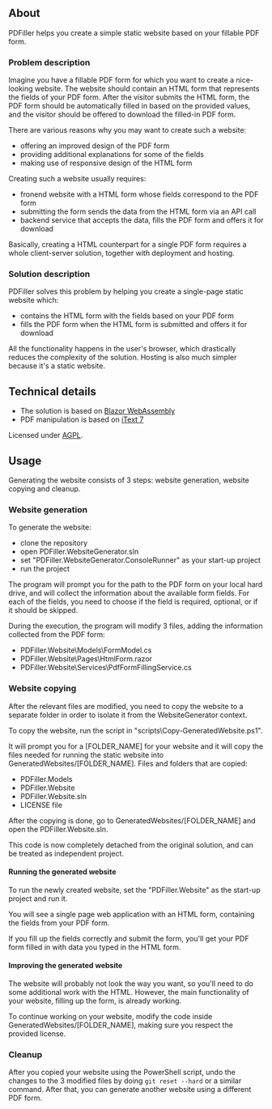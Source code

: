 ## About
PDFiller helps you create a simple static website based on your fillable PDF form.

### Problem description
Imagine you have a fillable PDF form for which you want to create a nice-looking website. The website should contain an HTML form that represents the fields of your PDF form. After the visitor submits the HTML form, the PDF form should be automatically filled in based on the provided values, and the visitor should be offered to download the filled-in PDF form.

There are various reasons why you may want to create such a website:
- offering an improved design of the PDF form
- providing additional explanations for some of the fields
- making use of responsive design of the HTML form

Creating such a website usually requires:
- fronend website with a HTML form whose fields correspond to the PDF form
- submitting the form sends the data from the HTML form via an API call
- backend service that accepts the data, fills the PDF form and offers it for download

Basically, creating a HTML counterpart for a single PDF form requires a whole client-server solution, together with deployment and hosting.

### Solution description

PDFiller solves this problem by helping you create a single-page static website which:
- contains the HTML form with the fields based on your PDF form
- fills the PDF form when the HTML form is submitted and offers it for download

All the functionality happens in the user's browser, which drastically reduces the complexity of the solution. Hosting is also much simpler because it's a static website.

## Technical details
- The solution is based on [Blazor WebAssembly](https://docs.microsoft.com/en-us/aspnet/core/blazor/?view=aspnetcore-3.1#blazor-webassembly)
- PDF manipulation is based on [iText 7](https://github.com/itext/itext7-dotnet)

Licensed under [AGPL](LICENSE).

## Usage
Generating the website consists of 3 steps: website generation, website copying and cleanup.

### Website generation
To generate the website:
- clone the repository
- open PDFiller.WebsiteGenerator.sln
- set "PDFiller.WebsiteGenerator.ConsoleRunner" as your start-up project
- run the project

The program will prompt you for the path to the PDF form on your local hard drive, and will collect the information about the available form fields. For each of the fields, you need to choose if the field is required, optional, or if it should be skipped.

During the execution, the program will modify 3 files, adding the information collected from the PDF form:
- PDFiller.Website\Models\FormModel.cs
- PDFiller.Website\Pages\HtmlForm.razor
- PDFiller.Website\Services\PdfFormFillingService.cs

### Website copying
After the relevant files are modified, you need to copy the website to a separate folder in order to isolate it from the WebsiteGenerator context. 

To copy the website, run the script in "scripts\Copy-GeneratedWebsite.ps1".

It will prompt you for a [FOLDER_NAME] for your website and it will copy the files needed for running the static website into GeneratedWebsites/[FOLDER_NAME]. Files and folders that are copied:
- PDFiller.Models
- PDFiller.Website
- PDFiller.Website.sln
- LICENSE file

After the copying is done, go to GeneratedWebsites/[FOLDER_NAME] and open the PDFiller.Website.sln.

This code is now completely detached from the original solution, and can be treated as independent project.

#### Running the generated website
To run the newly created website, set the "PDFiller.Website" as the start-up project and run it.

You will see a single page web application with an HTML form, containing the fields from your PDF form.

If you fill up the fields correctly and submit the form, you'll get your PDF form filled in with data you typed in the HTML form.

#### Improving the generated website
The website will probably not look the way you want, so you'll need to do some additional work with the HTML. However, the main functionality of your website, filling up the form, is already working.

To continue working on your website, modify the code inside GeneratedWebsites/[FOLDER_NAME], making sure you respect the provided license.

### Cleanup
After you copied your website using the PowerShell script, undo the changes to the 3 modified files by doing `git reset --hard` or a similar command. After that, you can generate another website using a different PDF form.
